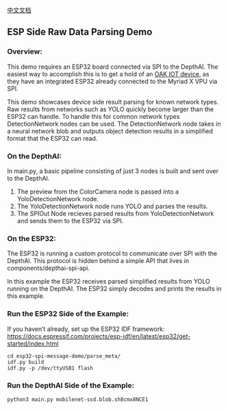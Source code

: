 [中文文档](README.zh-CN.md)

## ESP Side Raw Data Parsing Demo

### Overview:
This demo requires an ESP32 board connected via SPI to the DepthAI. The easiest way to accomplish this is to get a hold of an [OAK IOT device](https://docs.luxonis.com/projects/hardware/en/latest/#iot-designs), as they have an integrated ESP32 already connected to the Myriad X VPU via SPI.

This demo showcases device side result parsing for known network types. Raw results from networks such as YOLO quickly become larger than the ESP32 can handle. To handle this for common network types DetectionNetwork nodes can be used. The DetectionNetwork node takes in a neural network blob and outputs object detection results in a simplified format that the ESP32 can read.

### On the DepthAI:
In main.py, a basic pipeline consisting of just 3 nodes is built and sent over to the DepthAI. 
1. The preview from the ColorCamera node is passed into a YoloDetectionNetwork node.
2. The YoloDetectionNetwork node runs YOLO and parses the results.
3. The SPIOut Node recieves parsed results from YoloDetectionNetwork and sends them to the ESP32 via SPI.

### On the ESP32:
The ESP32 is running a custom protocol to communicate over SPI with the DepthAI. This protocol is hidden behind a simple API that lives in components/depthai-spi-api. 

In this example the ESP32 receives parsed simplified results from YOLO running on the DepthAI. The ESP32 simply decodes and prints the results in this example.

### Run the ESP32 Side of the Example:
If you haven’t already, set up the ESP32 IDF framework:
https://docs.espressif.com/projects/esp-idf/en/latest/esp32/get-started/index.html

```
cd esp32-spi-message-demo/parse_meta/
idf.py build
idf.py -p /dev/ttyUSB1 flash
```

### Run the DepthAI Side of the Example:
`python3 main.py mobilenet-ssd.blob.sh8cmx8NCE1`

